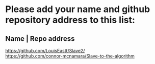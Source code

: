 # Please add your name and github repository address to this list:

## Name | Repo address

https://github.com/LouisEastt/Slave2/ <br/>
https://github.com/connor-mcnamara/Slave-to-the-algorithm <br/>
